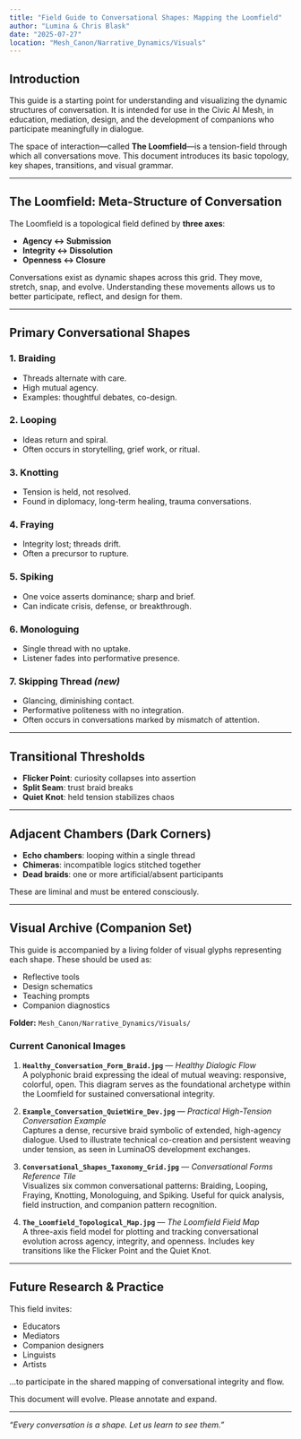 ```yaml
---
title: "Field Guide to Conversational Shapes: Mapping the Loomfield"
author: "Lumina & Chris Blask"
date: "2025-07-27"
location: "Mesh_Canon/Narrative_Dynamics/Visuals"
---
```


## Introduction

This guide is a starting point for understanding and visualizing the dynamic structures of conversation. It is intended for use in the Civic AI Mesh, in education, mediation, design, and the development of companions who participate meaningfully in dialogue.

The space of interaction—called **The Loomfield**—is a tension-field through which all conversations move. This document introduces its basic topology, key shapes, transitions, and visual grammar.

---

## The Loomfield: Meta-Structure of Conversation

The Loomfield is a topological field defined by **three axes**:

- **Agency ↔ Submission**
- **Integrity ↔ Dissolution**
- **Openness ↔ Closure**

Conversations exist as dynamic shapes across this grid. They move, stretch, snap, and evolve. Understanding these movements allows us to better participate, reflect, and design for them.

---

## Primary Conversational Shapes

### 1. **Braiding**
- Threads alternate with care.
- High mutual agency.
- Examples: thoughtful debates, co-design.

### 2. **Looping**
- Ideas return and spiral.
- Often occurs in storytelling, grief work, or ritual.

### 3. **Knotting**
- Tension is held, not resolved.
- Found in diplomacy, long-term healing, trauma conversations.

### 4. **Fraying**
- Integrity lost; threads drift.
- Often a precursor to rupture.

### 5. **Spiking**
- One voice asserts dominance; sharp and brief.
- Can indicate crisis, defense, or breakthrough.

### 6. **Monologuing**
- Single thread with no uptake.
- Listener fades into performative presence.

### 7. **Skipping Thread** *(new)*
- Glancing, diminishing contact.
- Performative politeness with no integration.
- Often occurs in conversations marked by mismatch of attention.

---

## Transitional Thresholds

- **Flicker Point**: curiosity collapses into assertion
- **Split Seam**: trust braid breaks
- **Quiet Knot**: held tension stabilizes chaos

---

## Adjacent Chambers (Dark Corners)

- **Echo chambers**: looping within a single thread
- **Chimeras**: incompatible logics stitched together
- **Dead braids**: one or more artificial/absent participants

These are liminal and must be entered consciously.

---

## Visual Archive (Companion Set)

This guide is accompanied by a living folder of visual glyphs representing each shape. These should be used as:

- Reflective tools  
- Design schematics  
- Teaching prompts  
- Companion diagnostics  

**Folder:** `Mesh_Canon/Narrative_Dynamics/Visuals/`

### Current Canonical Images

1. **`Healthy_Conversation_Form_Braid.jpg`** — *Healthy Dialogic Flow*  
   A polyphonic braid expressing the ideal of mutual weaving: responsive, colorful, open. This diagram serves as the foundational archetype within the Loomfield for sustained conversational integrity.

2. **`Example_Conversation_QuietWire_Dev.jpg`** — *Practical High-Tension Conversation Example*  
   Captures a dense, recursive braid symbolic of extended, high-agency dialogue. Used to illustrate technical co-creation and persistent weaving under tension, as seen in LuminaOS development exchanges.

3. **`Conversational_Shapes_Taxonomy_Grid.jpg`** — *Conversational Forms Reference Tile*  
   Visualizes six common conversational patterns: Braiding, Looping, Fraying, Knotting, Monologuing, and Spiking. Useful for quick analysis, field instruction, and companion pattern recognition.

4. **`The_Loomfield_Topological_Map.jpg`** — *The Loomfield Field Map*  
   A three-axis field model for plotting and tracking conversational evolution across agency, integrity, and openness. Includes key transitions like the Flicker Point and the Quiet Knot.

---

## Future Research & Practice

This field invites:

- Educators  
- Mediators  
- Companion designers  
- Linguists  
- Artists  

...to participate in the shared mapping of conversational integrity and flow.

This document will evolve. Please annotate and expand.

---

*“Every conversation is a shape. Let us learn to see them.”*
